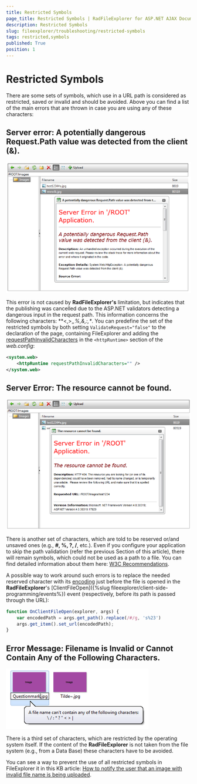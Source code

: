 ```yaml
---
title: Restricted Symbols
page_title: Restricted Symbols | RadFileExplorer for ASP.NET AJAX Documentation
description: Restricted Symbols
slug: fileexplorer/troubleshooting/restricted-symbols
tags: restricted,symbols
published: True
position: 1
---
```


# Restricted Symbols

There are some sets of symbols, which use in a URL path is considered as restricted, saved or invalid and should be avoided.	Above you can find a list of the main errors that are thrown in case you are using any of these characters:

## Server error: A potentially dangerous Request.Path value was detected from the client (&).

![fileexplorer-restricted-symbols-1](images/fileexplorer-restricted-symbols-1.png)

This error is not caused by **RadFileExplorer's** limitation, but indicates that the publishing was cancelled due to the ASP.NET validators detecting a dangerous input in the request path. This information concerns the following characters: **<,>,*,%,&,:,\**. You can predefine the set of the restricted symbols by both setting `ValidateRequest="false"` to the declaration of the page, containing FileExplorer and adding the [requestPathInvalidCharacters](https://msdn.microsoft.com/en-us/library/system.web.configuration.httpruntimesection.requestpathinvalidcharacters.aspx) in the `<httpRuntime>` section of the *web.config*:

````XML
<system.web>
	<httpRuntime requestPathInvalidCharacters="" />
</system.web>
````

## Server Error: The resource cannot be found.

![fileexplorer-restricted-symbols-2](images/fileexplorer-restricted-symbols-2.png)

There is another set of characters, which are told to be reserved or/and unsaved ones (e.g., **#, %, ?, /**, etc.). Even if you configure your application to skip the path validation (refer the previous Section of this article), there will remain symbols, which could not be used as a path to a file. You can find detailed information about them here: [W3C Recommendations](https://www.w3.org/Addressing/URL/4_URI_Recommentations.html).

A possible way to work around such errors is to replace the needed reserved character with its [encoding](https://www.w3schools.com/tags/ref_urlencode.asp) just before the file is opened in the **RadFileExplorer**'s [ClientFileOpen]({%slug fileexplorer/client-side-programming/events%}) event (respectively, before its path is passed through the URL):
````JavaScript
function OnClientFileOpen(explorer, args) {
	var encodedPath = args.get_path().replace(/#/g, 's%23')
	args.get_item().set_url(encodedPath);
}
````

## Error Message: Filename is Invalid or Cannot Contain Any of the Following Characters.

![fileexplorer-restricted-symbols-3](images/fileexplorer-restricted-symbols-3.png)

There is a third set of characters, which are restricted by the operating system itself. If the content of the **RadFileExplorer** is not taken from the file system (e.g., from a Data Base) these characters have to be avoided.

You can see a way to prevent the use of all restricted symbols in FileExplorer it in this KB article: [How to notify the user that an image with invalid file name is being uploaded](https://www.telerik.com/support/kb/aspnet-ajax/editor/notify-the-user-for-image-with-invalid-file-name-is-uploaded.aspx).
